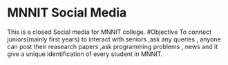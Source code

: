 # MNNIT Social Media
This is a closed Social media for MNNIT college.
#Objective
To connect juniors(mainly first years) to interact with seniors ,ask any queries , anyone can post their reasearch papers ,ask programming problems , news and it give a unique identification of every student in MNNIT.
